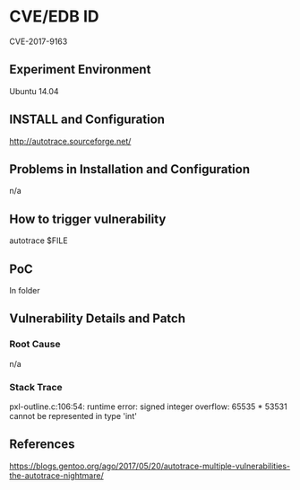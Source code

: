 # CVE/EDB ID
CVE-2017-9163
## Experiment Environment
Ubuntu 14.04
## INSTALL and Configuration
http://autotrace.sourceforge.net/
## Problems in Installation and Configuration
n/a
## How to trigger vulnerability
autotrace $FILE
## PoC
In folder
## Vulnerability Details and Patch

### Root Cause
n/a
### Stack Trace
pxl-outline.c:106:54: runtime error: signed integer overflow: 65535 * 53531 cannot be represented in type 'int'
## References
https://blogs.gentoo.org/ago/2017/05/20/autotrace-multiple-vulnerabilities-the-autotrace-nightmare/